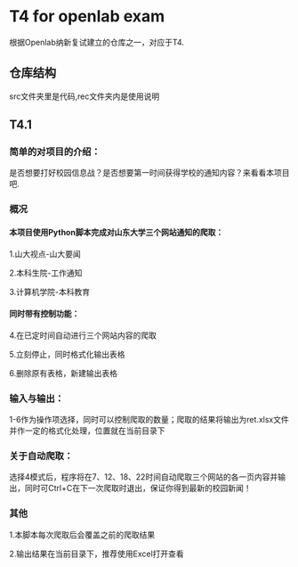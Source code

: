 # T4 for openlab exam

根据Openlab纳新复试建立的仓库之一，对应于T4.

## 仓库结构

src文件夹里是代码,rec文件夹内是使用说明

## T4.1

### 简单的对项目的介绍：  

是否想要打好校园信息战？是否想要第一时间获得学校的通知内容？来看看本项目吧.

### 概况

#### 本项目使用Python脚本完成对山东大学三个网站通知的爬取：

1.山大视点-山大要闻

2.本科生院-工作通知

3.计算机学院-本科教育

#### 同时带有控制功能：

4.在已定时间自动进行三个网站内容的爬取

5.立刻停止，同时格式化输出表格

6.删除原有表格，新建输出表格

### 输入与输出：

1-6作为操作项选择，同时可以控制爬取的数量；爬取的结果将输出为ret.xlsx文件并作一定的格式化处理，位置就在当前目录下


### 关于自动爬取：

选择4模式后，程序将在7、12、18、22时间自动爬取三个网站的各一页内容并输出，同时可Ctrl+C在下一次爬取时退出，保证你得到最新的校园新闻！

### 其他

1.本脚本每次爬取后会覆盖之前的爬取结果

2.输出结果在当前目录下，推荐使用Excel打开查看
